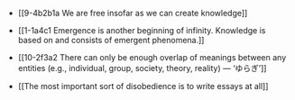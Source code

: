 - [[9-4b2b1a We are free insofar as we can create knowledge]]

- [[1-1a4c1 Emergence is another beginning of infinity. Knowledge is based on and consists of emergent phenomena.]]
- [[10-2f3a2 There can only be enough overlap of meanings between any entities (e.g., individual, group, society, theory, reality) — ‘ゆらぎ’]]
- [[The most important sort of disobedience is to write essays at all]]
